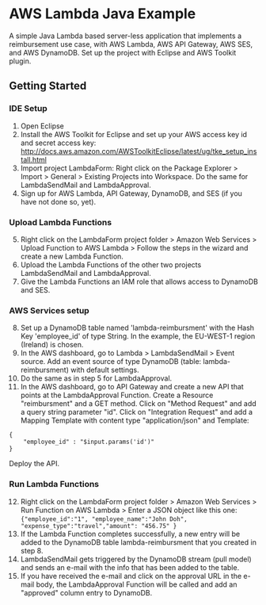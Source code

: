 # AWS Lambda Java Example

A simple Java Lambda based server-less application that implements a reimbursement use case, with AWS Lambda, AWS API Gateway, AWS SES, and AWS DynamoDB. Set up the project with Eclipse and AWS Toolkit plugin.

## Getting Started
### IDE Setup
1. Open Eclipse
2. Install the AWS Toolkit for Eclipse and set up your AWS access key id and secret access key: http://docs.aws.amazon.com/AWSToolkitEclipse/latest/ug/tke_setup_install.html
3. Import project LambdaForm: Right click on the Package Explorer > Import > General > Existing Projects into Workspace. Do the same for LambdaSendMail and LambdaApproval.
4. Sign up for AWS Lambda, API Gateway, DynamoDB, and SES (if you have not done so, yet).

### Upload Lambda Functions
5. Right click on the LambdaForm project folder > Amazon Web Services > Upload Function to AWS Lambda > Follow the steps in the wizard and create a new Lambda Function.
6. Upload the Lambda Functions of the other two projects LambdaSendMail and LambdaApproval.
7. Give the Lambda Functions an IAM role that allows access to DynamoDB and SES.

### AWS Services setup
8. Set up a DynamoDB table named 'lambda-reimbursment' with the Hash Key 'employee_id' of type String. In the example, the EU-WEST-1 region (Ireland) is chosen.
9. In the AWS dashboard, go to Lambda > LambdaSendMail > Event source. Add an event source of type DynamoDB (table: lambda-reimbursment) with default settings.
10. Do the same as in step 5 for LambdaApproval.
11. In the AWS dashboard, go to API Gateway and create a new API that points at the LambdaApproval Function. Create a Resource "reimbursment" and a GET method. Click on "Method Request" and add a query string parameter "id". Click on "Integration Request" and add a Mapping Template with content type "application/json" and Template:
```
{
    "employee_id" : "$input.params('id')"
}
```
Deploy the API.

### Run Lambda Functions
12. Right click on the LambdaForm project folder > Amazon Web Services > Run Function on AWS Lambda > Enter a JSON object like this one:
```{"employee_id":"1", "employee_name":"John Doh", "expense_type":"travel","amount": "456.75" }```
13. If the Lambda Function completes successfully, a new entry will be added to the DynamoDB table lambda-reimbursment that you created in step 8.
14. LambdaSendMail gets triggered by the DynamoDB stream (pull model) and sends an e-mail with the info that has been added to the table.
15. If you have received the e-mail and click on the approval URL in the e-mail body, the LambdaApproval Function will be called and add an "approved" column entry to DynamoDB.
